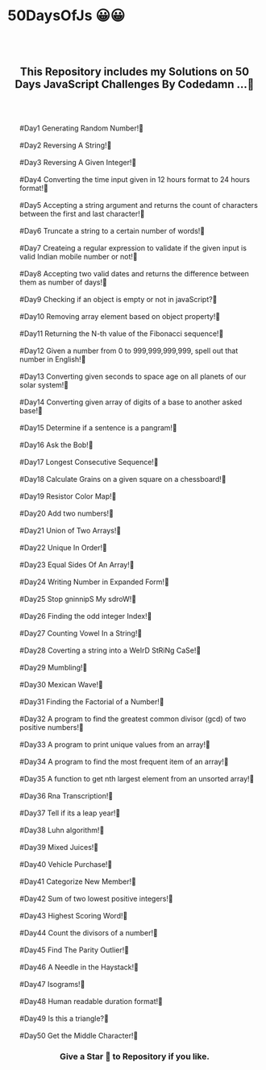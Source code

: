 # 50DaysOfJs :grinning:😀

<br/><br/>
<h2 align = "center">This Repository includes my Solutions on 50 Days JavaScript Challenges By Codedamn ...🙂</h2>
<br/><br/>

  <ul>
  #Day1 Generating Random Number!🙂
  <br/><br/>
  #Day2 Reversing A String!🙂
  <br/><br/>
  #Day3 Reversing A Given Integer!🙂
  <br/><br/>
  #Day4 Converting the time input given in 12 hours format to 24 hours format!🙂
  <br/><br/>
  #Day5 Accepting a string argument and returns the count of characters between the first and last character!🙂
  <br/><br/>
  #Day6 Truncate a string to a certain number of words!🙂
  <br/><br/>
  #Day7 Createing a regular expression to validate if the given input is valid Indian mobile number or not!🙂
  <br/><br/>
  #Day8 Accepting two valid dates and returns the difference between them as number of days!🙂
  <br/><br/>
  #Day9 Checking if an object is empty or not in javaScript?🙂
  <br/><br/>
  #Day10 Removing array element based on object property!🙂
  <br/><br/>
  #Day11 Returning the N-th value of the Fibonacci sequence!🙂
  <br/><br/>
  #Day12 Given a number from 0 to 999,999,999,999, spell out that number in English!🙂
  <br/><br/>
  #Day13 Converting given seconds to space age on all planets of our solar system!🙂
  <br/><br/>
  #Day14 Converting given array of digits of a base to another asked base!🙂
  <br/><br/>
  #Day15 Determine if a sentence is a pangram!🙂
  <br/><br/>
  #Day16 Ask the Bob!🙂
  <br/><br/>
  #Day17 Longest Consecutive Sequence!🙂
  <br/><br/>
  #Day18 Calculate Grains on a given square on a chessboard!🙂
  <br/><br/>
  #Day19 Resistor Color Map!🙂
  <br/><br/>
  #Day20 Add two numbers!🙂
  <br/><br/>
  #Day21 Union of Two Arrays!🙂
  <br/><br/>
  #Day22 Unique In Order!🙂
  <br/><br/>
  #Day23 Equal Sides Of An Array!🙂
  <br/><br/>
  #Day24 Writing Number in Expanded Form!🙂
  <br/><br/>
  #Day25 Stop gninnipS My sdroW!🙂
  <br/><br/>
  #Day26 Finding the odd integer Index!🙂
  <br/><br/>
  #Day27 Counting Vowel In a String!🙂
  <br/><br/>
  #Day28 Coverting a string into a WeIrD StRiNg CaSe!🙂
  <br/><br/>
  #Day29 Mumbling!🙂
  <br/><br/>
  #Day30 Mexican Wave!🙂
  <br/><br/> 
  #Day31 Finding the Factorial of a Number!🙂
  <br/><br/>
  #Day32 A program to find the greatest common divisor (gcd) of two positive numbers!🙂
  <br/><br/>
  #Day33 A program to print unique values from an array!🙂
  <br/><br/>
  #Day34 A program to find the most frequent item of an array!🙂
  <br/><br/>
  #Day35 A function to get nth largest element from an unsorted array!🙂
  <br/><br/>
  #Day36 Rna Transcription!🙂
  <br/><br/>
  #Day37 Tell if its a leap year!🙂
  <br/><br/>
  #Day38 Luhn algorithm!🙂
  <br/><br/>
  #Day39 Mixed Juices!🙂
  <br/><br/>
  #Day40 Vehicle Purchase!🙂
  <br/><br/>
  #Day41 Categorize New Member!🙂
  <br/><br/>
  #Day42 Sum of two lowest positive integers!🙂
  <br/><br/>
  #Day43 Highest Scoring Word!🙂
  <br/><br/>
  #Day44 Count the divisors of a number!🙂
  <br/><br/>
  #Day45 Find The Parity Outlier!🙂
  <br/><br/>
  #Day46 A Needle in the Haystack!🙂
  <br/><br/>
  #Day47 Isograms!🙂
  <br/><br/>
  #Day48 Human readable duration format!🙂
  <br/><br/>
  #Day49 Is this a triangle?🙂
  <br/><br/>
  #Day50 Get the Middle Character!🙂
  
</ul>

<h3 align = "center" >Give a Star 🎇 to Repository if you like.</h3>
